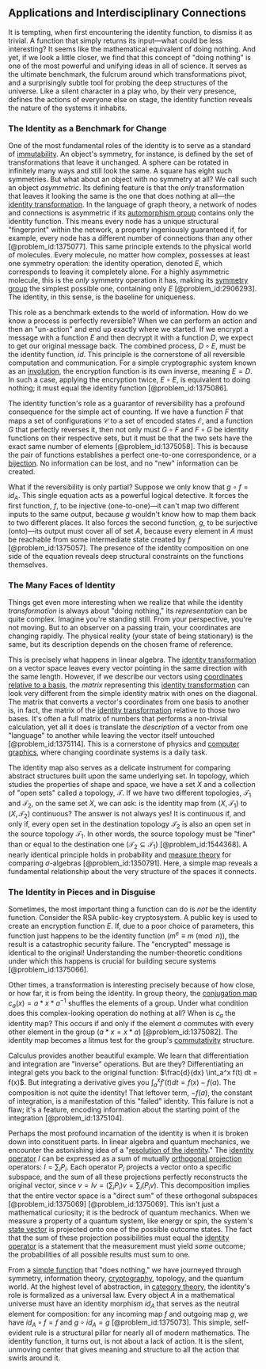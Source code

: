 ## Applications and Interdisciplinary Connections

It is tempting, when first encountering the identity function, to dismiss it as trivial. A function that simply returns its input—what could be less interesting? It seems like the mathematical equivalent of doing nothing. And yet, if we look a little closer, we find that this concept of "doing nothing" is one of the most powerful and unifying ideas in all of science. It serves as the ultimate benchmark, the fulcrum around which transformations pivot, and a surprisingly subtle tool for probing the deep structures of the universe. Like a silent character in a play who, by their very presence, defines the actions of everyone else on stage, the identity function reveals the nature of the systems it inhabits.

### The Identity as a Benchmark for Change

One of the most fundamental roles of the identity is to serve as a standard of [immutability](@article_id:634045). An object's symmetry, for instance, is defined by the set of transformations that leave it unchanged. A sphere can be rotated in infinitely many ways and still look the same. A square has eight such symmetries. But what about an object with no symmetry at all? We call such an object *asymmetric*. Its defining feature is that the *only* transformation that leaves it looking the same is the one that does nothing at all—the [identity transformation](@article_id:264177). In the language of graph theory, a network of nodes and connections is asymmetric if its [automorphism group](@article_id:139178) contains only the identity function. This means every node has a unique structural "fingerprint" within the network, a property ingeniously guaranteed if, for example, every node has a different number of connections than any other [@problem_id:1375077]. This same principle extends to the physical world of molecules. Every molecule, no matter how complex, possesses at least one symmetry operation: the identity operation, denoted $E$, which corresponds to leaving it completely alone. For a highly asymmetric molecule, this is the *only* symmetry operation it has, making its [symmetry group](@article_id:138068) the simplest possible one, containing only $E$ [@problem_id:2906293]. The identity, in this sense, is the baseline for uniqueness.

This role as a benchmark extends to the world of information. How do we know a process is perfectly reversible? When we can perform an action and then an "un-action" and end up exactly where we started. If we encrypt a message with a function $E$ and then decrypt it with a function $D$, we expect to get our original message back. The combined process, $D \circ E$, must be the identity function, $id$. This principle is the cornerstone of all reversible computation and communication. For a simple cryptographic system known as an [involution](@article_id:203241), the encryption function is its own inverse, meaning $E = D$. In such a case, applying the encryption twice, $E \circ E$, is equivalent to doing nothing; it must equal the identity function [@problem_id:1375086].

The identity function's role as a guarantor of reversibility has a profound consequence for the simple act of counting. If we have a function $F$ that maps a set of configurations $\mathcal{C}$ to a set of encoded states $\mathcal{E}$, and a function $G$ that perfectly reverses it, then not only must $G \circ F$ and $F \circ G$ be identity functions on their respective sets, but it must be that the two sets have the exact same number of elements [@problem_id:1375058]. This is because the pair of functions establishes a perfect one-to-one correspondence, or a [bijection](@article_id:137598). No information can be lost, and no "new" information can be created.

What if the reversibility is only partial? Suppose we only know that $g \circ f = id_A$. This single equation acts as a powerful logical detective. It forces the first function, $f$, to be injective (one-to-one)—it can't map two different inputs to the same output, because $g$ wouldn't know how to map them back to two different places. It also forces the second function, $g$, to be surjective (onto)—its output must cover all of set $A$, because every element in $A$ must be reachable from some intermediate state created by $f$ [@problem_id:1375057]. The presence of the identity composition on one side of the equation reveals deep structural constraints on the functions themselves.

### The Many Faces of Identity

Things get even more interesting when we realize that while the identity *transformation* is always about "doing nothing," its *representation* can be quite complex. Imagine you're standing still. From your perspective, you're not moving. But to an observer on a passing train, your coordinates are changing rapidly. The physical reality (your state of being stationary) is the same, but its description depends on the chosen frame of reference.

This is precisely what happens in linear algebra. The [identity transformation](@article_id:264177) on a vector space leaves every vector pointing in the same direction with the same length. However, if we describe our vectors using [coordinates relative to a basis](@article_id:148465), the *matrix* representing this [identity transformation](@article_id:264177) can look very different from the simple identity matrix with ones on the diagonal. The matrix that converts a vector's coordinates from one basis to another is, in fact, the matrix of the [identity transformation](@article_id:264177) relative to those two bases. It's often a full matrix of numbers that performs a non-trivial calculation, yet all it does is translate the *description* of a vector from one "language" to another while leaving the vector itself untouched [@problem_id:1375114]. This is a cornerstone of physics and [computer graphics](@article_id:147583), where changing coordinate systems is a daily task.

The identity map also serves as a delicate instrument for comparing abstract structures built upon the same underlying set. In topology, which studies the properties of shape and space, we have a set $X$ and a collection of "open sets" called a topology, $\mathcal{T}$. If we have two different topologies, $\mathcal{T}_1$ and $\mathcal{T}_2$, on the same set $X$, we can ask: is the identity map from $(X, \mathcal{T}_1)$ to $(X, \mathcal{T}_2)$ continuous? The answer is not always yes! It is continuous if, and only if, every open set in the destination topology $\mathcal{T}_2$ is also an open set in the source topology $\mathcal{T}_1$. In other words, the source topology must be "finer" than or equal to the destination one ($\mathcal{T}_2 \subseteq \mathcal{T}_1$) [@problem_id:1544368]. A nearly identical principle holds in probability and [measure theory](@article_id:139250) for comparing $\sigma$-algebras [@problem_id:1350791]. Here, a simple map reveals a fundamental relationship about the very structure of the spaces it connects.

### The Identity in Pieces and in Disguise

Sometimes, the most important thing a function can do is *not* be the identity function. Consider the RSA public-key cryptosystem. A public key is used to create an encryption function $E$. If, due to a poor choice of parameters, this function just happens to be the identity function ($m^e \equiv m \pmod n$), the result is a catastrophic security failure. The "encrypted" message is identical to the original! Understanding the number-theoretic conditions under which this happens is crucial for building secure systems [@problem_id:1375066].

Other times, a transformation is interesting precisely because of how close, or how far, it is from being the identity. In group theory, the [conjugation map](@article_id:154729) $c_a(x) = a * x * a^{-1}$ shuffles the elements of a group. Under what condition does this complex-looking operation do nothing at all? When is $c_a$ the identity map? This occurs if and only if the element $a$ commutes with every other element in the group ($a*x = x*a$) [@problem_id:1375082]. The identity map becomes a litmus test for the group's [commutativity](@article_id:139746) structure.

Calculus provides another beautiful example. We learn that differentiation and integration are "inverse" operations. But are they? Differentiating an integral gets you back to the original function: $\frac{d}{dx} \int_a^x f(t) dt = f(x)$. But integrating a derivative gives you $\int_a^x f'(t) dt = f(x) - f(a)$. The composition is not quite the identity! That leftover term, $-f(a)$, the constant of integration, is a manifestation of this "failed" identity. This failure is not a flaw; it's a feature, encoding information about the starting point of the integration [@problem_id:1375104].

Perhaps the most profound incarnation of the identity is when it is broken down into constituent parts. In linear algebra and quantum mechanics, we encounter the astonishing idea of a "[resolution of the identity](@article_id:149621)." The [identity operator](@article_id:204129) $I$ can be expressed as a sum of mutually [orthogonal projection](@article_id:143674) operators: $I = \sum_{i} P_i$. Each operator $P_i$ projects a vector onto a specific subspace, and the sum of all these projections perfectly reconstructs the original vector, since $v = I v = (\sum_i P_i) v = \sum_i (P_i v)$. This decomposition implies that the entire vector space is a "direct sum" of these orthogonal subspaces [@problem_id:1375069] [@problem_id:1375069]. This isn't just a mathematical curiosity; it is the bedrock of quantum mechanics. When we measure a property of a quantum system, like energy or spin, the system's [state vector](@article_id:154113) is projected onto one of the possible outcome states. The fact that the sum of these projection possibilities must equal the [identity operator](@article_id:204129) is a statement that the measurement must yield *some* outcome; the probabilities of all possible results must sum to one.

From a [simple function](@article_id:160838) that "does nothing," we have journeyed through symmetry, information theory, [cryptography](@article_id:138672), topology, and the quantum world. At the highest level of abstraction, in [category theory](@article_id:136821), the identity's role is formalized as a universal law. Every object $A$ in a mathematical universe must have an identity morphism $id_A$ that serves as the neutral element for composition: for any incoming map $f$ and outgoing map $g$, we have $id_A \circ f = f$ and $g \circ id_A = g$ [@problem_id:1375073]. This simple, self-evident rule is a structural pillar for nearly all of modern mathematics. The identity function, it turns out, is not about a lack of action. It is the silent, unmoving center that gives meaning and structure to all the action that swirls around it.